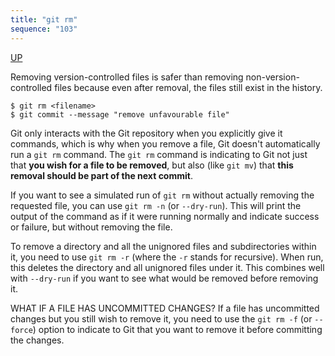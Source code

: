 ```yaml
---
title: "git rm"
sequence: "103"
---
```


[UP](/git.html)


Removing version-controlled files is safer than removing non-version-controlled files
because even after removal, the files still exist in the history.

```text
$ git rm <filename>
$ git commit --message "remove unfavourable file"
```

Git only interacts with the Git repository when you explicitly give it commands,
which is why when you remove a file, Git doesn't automatically run a `git rm` command.
The `git rm` command is indicating to Git not just that **you wish for a file to be removed**,
but also (like `git mv`) that **this removal should be part of the next commit**.

If you want to see a simulated run of `git rm` without actually removing the requested file,
you can use `git rm -n` (or `--dry-run`).
This will print the output of the command as if it were running normally and indicate success or failure,
but without removing the file.

To remove a directory and all the unignored files and subdirectories within it,
you need to use `git rm -r` (where the `-r` stands for recursive).
When run, this deletes the directory and all unignored files under it.
This combines well with `--dry-run` if you want to see what would be removed before removing it.

WHAT IF A FILE HAS UNCOMMITTED CHANGES?
If a file has uncommitted changes but you still wish to remove it,
you need to use the `git rm -f` (or `--force`) option to indicate to Git that
you want to remove it before committing the changes.
